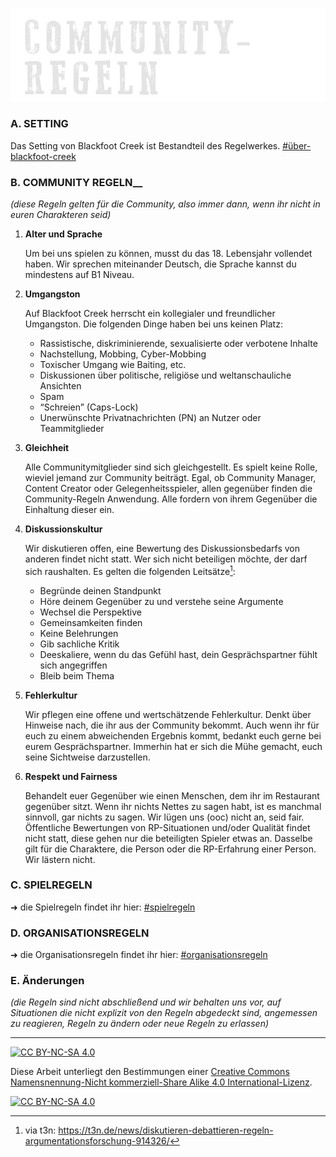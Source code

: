 ![headerimage: community-regeln](../0_assets/images/communityregeln.png?raw=true)

### __**A. SETTING**__

Das Setting von Blackfoot Creek ist Bestandteil des Regelwerkes. [#über-blackfoot-creek](../README.md)

### **B. COMMUNITY REGELN**__
_(diese Regeln gelten für die Community, also immer dann, wenn ihr nicht in euren Charakteren seid)_

1. **Alter und Sprache**

    Um bei uns spielen zu können, musst du das 18. Lebensjahr vollendet haben. Wir sprechen miteinander Deutsch, die Sprache kannst du mindestens auf B1 Niveau.

2. **Umgangston** 

    Auf Blackfoot Creek herrscht ein kollegialer und freundlicher Umgangston. Die folgenden Dinge haben bei uns keinen Platz:

    - Rassistische, diskriminierende, sexualisierte oder verbotene Inhalte
    - Nachstellung, Mobbing, Cyber-Mobbing
    - Toxischer Umgang wie Baiting, etc.
    - Diskussionen über politische, religiöse und weltanschauliche Ansichten
    - Spam
    - “Schreien” (Caps-Lock)
    - Unerwünschte Privatnachrichten (PN) an Nutzer oder Teammitglieder

3. **Gleichheit**

    Alle Communitymitglieder sind sich gleichgestellt. Es spielt keine Rolle, wieviel jemand zur Community beiträgt. Egal, ob Community Manager, Content Creator oder Gelegenheitsspieler, allen gegenüber finden die Community-Regeln Anwendung. Alle fordern von ihrem Gegenüber die Einhaltung dieser ein. 

4. **Diskussionskultur**

    Wir diskutieren offen, eine Bewertung des Diskussionsbedarfs von anderen findet nicht statt. Wer sich nicht beteiligen möchte, der darf sich raushalten. Es gelten die folgenden Leitsätze[^1]: 

    - Begründe deinen Standpunkt
    - Höre deinem Gegenüber zu und verstehe seine Argumente
    - Wechsel die Perspektive
    - Gemeinsamkeiten finden
    - Keine Belehrungen
    - Gib sachliche Kritik
    - Deeskaliere, wenn du das Gefühl hast, dein Gesprächspartner fühlt sich angegriffen
    - Bleib beim Thema

5. **Fehlerkultur** 

    Wir pflegen eine offene und wertschätzende Fehlerkultur. Denkt über Hinweise nach, die ihr aus der Community bekommt. Auch wenn ihr für euch zu einem abweichenden Ergebnis kommt, bedankt euch gerne bei eurem Gesprächspartner. Immerhin hat er sich die Mühe gemacht, euch seine Sichtweise darzustellen.

6. **Respekt und Fairness**

    Behandelt euer Gegenüber wie einen Menschen, dem ihr im Restaurant gegenüber sitzt. Wenn ihr nichts Nettes zu sagen habt, ist es manchmal sinnvoll, gar nichts zu sagen. Wir lügen uns (ooc) nicht an, seid fair. Öffentliche Bewertungen von RP-Situationen und/oder Qualität findet nicht statt, diese gehen nur die beteiligten Spieler etwas an. Dasselbe gilt für die Charaktere, die Person oder die RP-Erfahrung einer Person. Wir lästern nicht.

### __**C. SPIELREGELN**__

➜ die Spielregeln findet ihr hier: [#spielregeln ](2_spielregeln/README.md)

### __**D. ORGANISATIONSREGELN**__

➜ die Organisationsregeln findet ihr hier: [#organisationsregeln](3_organisationsregeln/README.md)

### __**E. Änderungen**__

_(die Regeln sind nicht abschließend und wir behalten uns vor, auf Situationen die nicht explizit von den Regeln abgedeckt sind, angemessen zu reagieren, Regeln zu ändern oder neue Regeln zu erlassen)_


[^1]: via t3n: https://t3n.de/news/diskutieren-debattieren-regeln-argumentationsforschung-914326/

---
[![CC BY-NC-SA 4.0][cc-by-nc-sa-shield]][cc-by-nc-sa]

Diese Arbeit unterliegt den Bestimmungen einer
[Creative Commons Namensnennung-Nicht kommerziell-Share Alike 4.0 International-Lizenz](../LICENSE).

[![CC BY-NC-SA 4.0][cc-by-nc-sa-image]][cc-by-nc-sa]

[cc-by-nc-sa]: http://creativecommons.org/licenses/by-nc-sa/4.0/deed.de
[cc-by-nc-sa-image]: https://licensebuttons.net/l/by-nc-sa/4.0/88x31.png
[cc-by-nc-sa-shield]: https://img.shields.io/badge/License-CC%20BY--NC--SA%204.0-ff800d.svg
